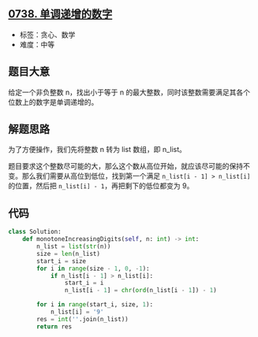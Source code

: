 ## [0738. 单调递增的数字](https://leetcode-cn.com/problems/monotone-increasing-digits/)

- 标签：贪心、数学
- 难度：中等

## 题目大意

给定一个非负整数 n，找出小于等于 n 的最大整数，同时该整数需要满足其各个位数上的数字是单调递增的。

## 解题思路

为了方便操作，我们先将整数 n 转为 list 数组，即 n_list。

题目要求这个整数尽可能的大，那么这个数从高位开始，就应该尽可能的保持不变。那么我们需要从高位到低位，找到第一个满足 `n_list[i - 1] > n_list[i]` 的位置，然后把 `n_list[i] - 1`，再把剩下的低位都变为 9。 

##  代码

```Python
class Solution:
    def monotoneIncreasingDigits(self, n: int) -> int:
        n_list = list(str(n))
        size = len(n_list)
        start_i = size
        for i in range(size - 1, 0, -1):
            if n_list[i - 1] > n_list[i]:
                start_i = i
                n_list[i - 1] = chr(ord(n_list[i - 1]) - 1)

        for i in range(start_i, size, 1):
            n_list[i] = '9'
        res = int(''.join(n_list))
        return res
```

